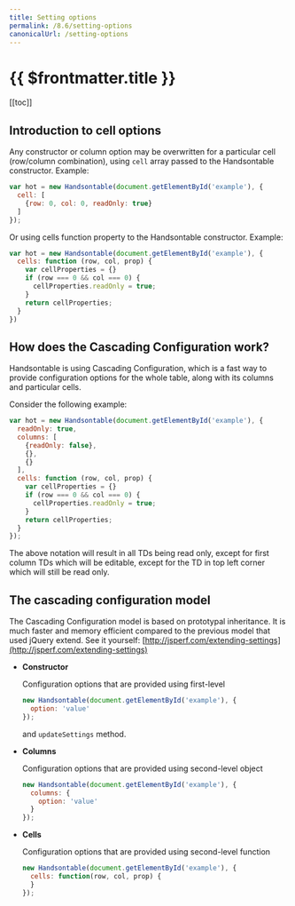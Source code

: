 ```yaml
---
title: Setting options
permalink: /8.6/setting-options
canonicalUrl: /setting-options
---
```


# {{ $frontmatter.title }}

[[toc]]

## Introduction to cell options

Any constructor or column option may be overwritten for a particular cell (row/column combination), using `cell` array passed to the Handsontable constructor. Example:
```js
var hot = new Handsontable(document.getElementById('example'), {
  cell: [
    {row: 0, col: 0, readOnly: true}
  ]
});
```
Or using cells function property to the Handsontable constructor. Example:
```js
var hot = new Handsontable(document.getElementById('example'), {
  cells: function (row, col, prop) {
    var cellProperties = {}
    if (row === 0 && col === 0) {
      cellProperties.readOnly = true;
    }
    return cellProperties;
  }
})
```
## How does the Cascading Configuration work?

Handsontable is using Cascading Configuration, which is a fast way to provide configuration options for the whole table, along with its columns and particular cells.

Consider the following example:
```js
var hot = new Handsontable(document.getElementById('example'), {
  readOnly: true,
  columns: [
    {readOnly: false},
    {},
    {}
  ],
  cells: function (row, col, prop) {
    var cellProperties = {}
    if (row === 0 && col === 0) {
      cellProperties.readOnly = true;
    }
    return cellProperties;
  }
});
```
The above notation will result in all TDs being read only, except for first column TDs which will be editable, except for the TD in top left corner which will still be read only.

## The cascading configuration model

The Cascading Configuration model is based on prototypal inheritance. It is much faster and memory efficient compared to the previous model that used jQuery extend. See it yourself: [http://jsperf.com/extending-settings](http://jsperf.com/extending-settings)

* **Constructor**

    Configuration options that are provided using first-level
    ```js
    new Handsontable(document.getElementById('example'), {
      option: 'value'
    });
    ```
    and `updateSettings` method.

* **Columns**

    Configuration options that are provided using second-level object
    ```js
    new Handsontable(document.getElementById('example'), {
      columns: {
        option: 'value'
      }
    });
    ```

* **Cells**

    Configuration options that are provided using second-level function
    ```js
    new Handsontable(document.getElementById('example'), {
      cells: function(row, col, prop) {
      }
    });
    ```
